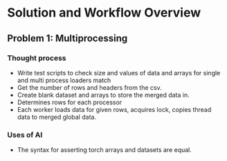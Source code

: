 # Solution and Workflow Overview

## Problem 1: Multiprocessing
### Thought process
* Write test scripts to check size and values of data and arrays for single and multi process loaders match
* Get the number of rows and headers from the csv.
* Create blank dataset and arrays to store the merged data in.
* Determines rows for each processor
* Each worker loads data for given rows, acquires lock, copies thread data to merged global data.

### Uses of AI
* The syntax for asserting torch arrays and datasets are equal.